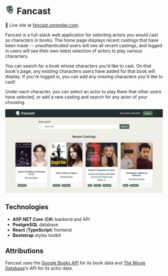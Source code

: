 # <img width="30" alt="Fancast Icon" src="./client/src/assets/fancast_logo_primary.png"> Fancast

🔗 Live site at [fancast.onrender.com](https://fancast.onrender.com/).

Fancast is a full-stack web application for selecting actors you would cast as characters in books. The home page displays recent castings that have been made -- unauthenticated users will see all recent castings, and logged in users will see their own latest selection of actors to play various characters.

You can search for a book whose characters you'd like to cast. On that book's page, any existing characters users have added for that book will display. If you're logged in, you can add any missing characters you'd like to cast!

Under each character, you can select an actor to play them that other users have selected, or add a new casting and search for any actor of your choosing.

<img width="1280" alt="Fancast homepage screenshot" src=".github/images/fancast_sc.png">

## Technologies
- **ASP.NET Core** (**C#**) backend and API
- **PostgreSQL** database
- **React** (**TypeScript**) frontend
- **Bootstrap** styles toolkit

## Attributions
Fancast uses the [Google Books API](https://developers.google.com/books) for its book data and [The Movie Database](https://www.themoviedb.org/)'s API for its actor data.